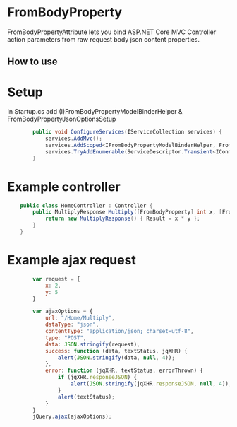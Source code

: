 FromBodyProperty
=======================

FromBodyPropertyAttribute lets you bind ASP.NET Core MVC Controller action parameters from raw request body json content properties.

How to use
----------------------------

# Setup
In Startup.cs add (I)FromBodyPropertyModelBinderHelper & FromBodyPropertyJsonOptionsSetup

```csharp
		public void ConfigureServices(IServiceCollection services) {
			services.AddMvc();
			services.AddScoped<IFromBodyPropertyModelBinderHelper, FromBodyPropertyModelBinderHelper>();
			services.TryAddEnumerable(ServiceDescriptor.Transient<IConfigureOptions<MvcOptions>, FromBodyPropertyJsonOptionsSetup>());
		}
```

# Example controller

```csharp
	public class HomeController : Controller {
		public MultiplyResponse Multiply([FromBodyProperty] int x, [FromBodyProperty] int y) {
			return new MultiplyResponse() { Result = x * y };
		}
	}
```

# Example ajax request

```javascript
		var request = {
			x: 2,
			y: 5
		}

		var ajaxOptions = {
			url: "/Home/Multiply",
			dataType: "json",
			contentType: "application/json; charset=utf-8",
			type: "POST",
			data: JSON.stringify(request),
			success: function (data, textStatus, jqXHR) {
				alert(JSON.stringify(data, null, 4));
			},
			error: function (jqXHR, textStatus, errorThrown) {
				if (jqXHR.responseJSON) {
					alert(JSON.stringify(jqXHR.responseJSON, null, 4));
				}
				alert(textStatus);
			}
		}
		jQuery.ajax(ajaxOptions);
```
